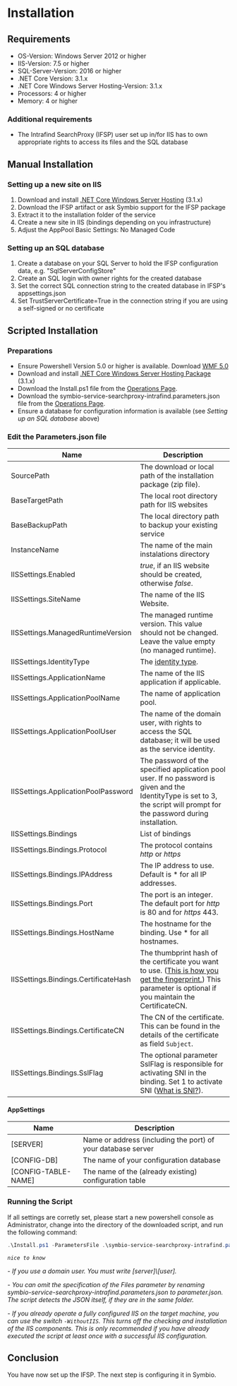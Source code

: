 # Installation

## Requirements

- OS-Version: Windows Server 2012 or higher
- IIS-Version: 7.5 or higher
- SQL-Server-Version: 2016 or higher
- .NET Core Version: 3.1.x
- .NET Core Windows Server Hosting-Version: 3.1.x
- Processors: 4 or higher
- Memory: 4 or higher

### Additional requirements

- The Intrafind SearchProxy (IFSP) user set up in/for IIS has to own appropriate rights to access its files and the SQL database

## Manual Installation

### Setting up a new site on IIS

1. Download and install [.NET Core Windows Server Hosting](https://download.visualstudio.microsoft.com/download/pr/c9206d6d-a11a-4b0b-834b-6320c44d0a2d/993571f75a96b6a64f8bca001797c4f0/dotnet-hosting-3.1.1-win.exe)  (3.1.x)
1. Download the IFSP artifact or ask Symbio support for the IFSP package
1. Extract it to the installation folder of the service
1. Create a new site in IIS (bindings depending on you infrastructure)
1. Adjust the AppPool Basic Settings: No Managed Code

### Setting up an SQL database

1. Create a database on your SQL Server to hold the IFSP configuration data, e.g. "SqlServerConfigStore"
1. Create an SQL login with owner rights for the created database
1. Set the correct SQL connection string to the created database in IFSP's appsettings.json
1. Set TrustServerCertificate=True in the connection string if you are using a self-signed or no certificate

## Scripted Installation

### Preparations

- Ensure Powershell Version 5.0 or higher is available. Download [WMF 5.0](https://www.microsoft.com/en-us/download/details.aspx?id=50395)
- Download and install [.NET Core Windows Server Hosting Package](https://download.visualstudio.microsoft.com/download/pr/c9206d6d-a11a-4b0b-834b-6320c44d0a2d/993571f75a96b6a64f8bca001797c4f0/dotnet-hosting-3.1.1-win.exe) (3.1.x)
- Download the Install.ps1 file from the [Operations Page](http://operations.symbioworld.com/).
- Download the symbio-service-searchproxy-intrafind.parameters.json file from the [Operations Page](http://operations.symbioworld.com/).
- Ensure a database for configuration information is available (see *Setting up an SQL database* above)

### Edit the Parameters.json file

| Name | Description |
| --- | --- |
| SourcePath | The download or local path of the installation package (zip file).
| BaseTargetPath | The local root directory path for IIS websites
| BaseBackupPath | The local directory path to backup your existing service
| InstanceName | The name of the main instalations directory
| IISSettings.Enabled | *true*, if an IIS website should be created, otherwise *false*.
| IISSettings.SiteName | The name of the IIS Website.
| IISSettings.ManagedRuntimeVersion | The managed runtime version. This value should not be changed. Leave the value empty (no managed runtime).
| IISSettings.IdentityType | The [identity type](https://docs.microsoft.com/en-us/iis/configuration/system.applicationhost/applicationpools/add/processmodel).
| IISSettings.ApplicationName | The name of the IIS application if applicable.
| IISSettings.ApplicationPoolName | The name of application pool.
| IISSettings.ApplicationPoolUser| The name of the domain user, with rights to access the SQL database; it will be used as the service identity.
| IISSettings.ApplicationPoolPassword | The password of the specified application pool user. If no password is given and the IdentityType is set to 3, the script will prompt for the password during installation.
| IISSettings.Bindings | List of bindings
| IISSettings.Bindings.Protocol | The protocol contains *http* or *https*
| IISSettings.Bindings.IPAddress | The IP address to use. Default is * for all IP addresses.
| IISSettings.Bindings.Port | The port is an integer. The default port for *http* is 80 and for *https* 443.
| IISSettings.Bindings.HostName | The hostname for the binding. Use * for all hostnames.
| IISSettings.Bindings.CertificateHash | The thumbprint hash of the certificate you want to use. ([This is how you get the fingerprint.](https://docs.microsoft.com/en-us/dotnet/framework/wcf/feature-details/how-to-retrieve-the-thumbprint-of-a-certificate)) This parameter is optional if you maintain the CertificateCN.
| IISSettings.Bindings.CertificateCN | The CN of the certificate. This can be found in the details of the certificate as field `Subject`.
| IISSettings.Bindings.SslFlag | The optional parameter SslFlag is responsible for activating SNI in the binding. Set 1 to activate SNI ([What is SNI?](https://docs.microsoft.com/en-us/iis/get-started/whats-new-in-iis-8/iis-80-server-name-indication-sni-ssl-scalability)).

#### AppSettings

| Name | Description
| --- | --- |
| [SERVER] | Name or address (including the port) of your database server
| [CONFIG-DB] | The name of your configuration database
| [CONFIG-TABLE-NAME] | The name of the (already existing) configuration table

### Running the Script

If all settings are corretly set, please start a new powershell console as Administrator, change into the directory of the downloaded script, and run the following command:

```PowerShell
.\Install.ps1 -ParametersFile .\symbio-service-searchproxy-intrafind.parameters.json
```

*`nice to know`*

*- If you use a domain user. You must write [server]\\[user].*

*- You can omit the specification of the Files parameter by renaming symbio-service-searchproxy-intrafind.parameters.json to parameter.json. The script detects the JSON itself, if they are in the same folder.*

*- If you already operate a fully configured IIS on the target machine, you can use the switch `-WithoutIIS`. This turns off the checking and installation of the IIS components.
This is only recommended if you have already executed the script at least once with a successful IIS configuration.*

## Conclusion

You have now set up the IFSP. The next step is configuring it in Symbio.
